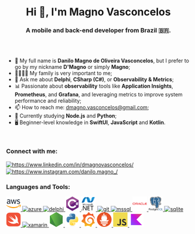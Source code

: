 <h1 align="center">Hi 👋, I'm Magno Vasconcelos</h1>
<h3 align="center">A mobile and back-end developer from Brazil 🇧🇷.</h3>

<br> <br>

- 🥸 My full name is **Danilo Magno de Oliveira Vasconcelos**, but I prefer to go by my nickname **D'Magno** or simply **Magno**;  
- 👨‍👩‍👧‍👦 My family is very important to me;  
- 💬 Ask me about **Delphi**, **CSharp (C#)**, or **Observability & Metrics**;  
- 📊 Passionate about **observability** tools like **Application Insights**, **Prometheus**, and **Grafana**, and leveraging metrics to improve system performance and reliability;  
- 📫 How to reach me: dmagno.vasconcelos@gmail.com;  
- 🚀 Currently studying **Node.js** and **Python**;  
- 🖥️ Beginner-level knowledge in **SwiftUI**, **JavaScript** and **Kotlin**.  

<br>  

<h3 align="left">Connect with me:</h3>  
<p align="left">  
<a href="https://www.linkedin.com/in/dmagnovasconcelos/" target="blank"><img align="center" src="https://raw.githubusercontent.com/rahuldkjain/github-profile-readme-generator/master/src/images/icons/Social/linked-in-alt.svg" alt="https://www.linkedin.com/in/dmagnovasconcelos/" height="30" width="40" /></a>  
<a href="https://www.instagram.com/danilo.magno_/" target="blank"><img align="center" src="https://raw.githubusercontent.com/rahuldkjain/github-profile-readme-generator/master/src/images/icons/Social/instagram.svg" alt="https://www.instagram.com/danilo.magno_/" height="30" width="40" /></a>  
</p>  

<h3 align="left">Languages and Tools:</h3>  

<p align="left">   
<a href="https://aws.amazon.com" target="_blank" rel="noreferrer"> <img src="https://raw.githubusercontent.com/devicons/devicon/master/icons/amazonwebservices/amazonwebservices-original-wordmark.svg" alt="aws" width="40" height="40"/> </a>  
<a href="https://azure.microsoft.com/en-in/" target="_blank" rel="noreferrer"> <img src="https://www.vectorlogo.zone/logos/microsoft_azure/microsoft_azure-icon.svg" alt="azure" width="40" height="40"/> </a>  
<a href="https://www.embarcadero.com/br/products/delphi" target="_blank" rel="noreferrer"> <img src="https://www.embarcadero.com/images/logos/delphi-logo-128.png" alt="delphi" width="40" height="40"/> </a>  
<a href="https://www.w3schools.com/cs/" target="_blank" rel="noreferrer"> <img src="https://raw.githubusercontent.com/devicons/devicon/master/icons/csharp/csharp-original.svg" alt="csharp" width="40" height="40"/> </a>  
<a href="https://dotnet.microsoft.com/" target="_blank" rel="noreferrer"> <img src="https://raw.githubusercontent.com/devicons/devicon/master/icons/dot-net/dot-net-original-wordmark.svg" alt="dotnet" width="40" height="40"/> </a>  
<a href="https://git-scm.com/" target="_blank" rel="noreferrer"> <img src="https://www.vectorlogo.zone/logos/git-scm/git-scm-icon.svg" alt="git" width="40" height="40"/> </a>  
<a href="https://www.microsoft.com/en-us/sql-server" target="_blank" rel="noreferrer"> <img src="https://www.svgrepo.com/show/303229/microsoft-sql-server-logo.svg" alt="mssql" width="40" height="40"/> </a>  
<a href="https://www.oracle.com/" target="_blank" rel="noreferrer"> <img src="https://raw.githubusercontent.com/devicons/devicon/master/icons/oracle/oracle-original.svg" alt="oracle" width="40" height="40"/> </a>  
<a href="https://www.postgresql.org" target="_blank" rel="noreferrer"> <img src="https://raw.githubusercontent.com/devicons/devicon/master/icons/postgresql/postgresql-original-wordmark.svg" alt="postgresql" width="40" height="40"/> </a>  
<a href="https://www.sqlite.org/" target="_blank" rel="noreferrer"> <img src="https://www.vectorlogo.zone/logos/sqlite/sqlite-icon.svg" alt="sqlite" width="40" height="40"/> </a>  
<a href="https://developer.apple.com/swift/" target="_blank" rel="noreferrer"> <img src="https://raw.githubusercontent.com/devicons/devicon/master/icons/swift/swift-original.svg" alt="swift" width="40" height="40"/> </a>  
<a href="https://dotnet.microsoft.com/apps/xamarin" target="_blank" rel="noreferrer"> <img src="https://raw.githubusercontent.com/detain/svg-logos/780f25886640cef088af994181646db2f6b1a3f8/svg/xamarin.svg" alt="xamarin" width="40" height="40"/> </a>  
<a href="https://nodejs.org/" target="_blank" rel="noreferrer"> <img src="https://raw.githubusercontent.com/devicons/devicon/master/icons/nodejs/nodejs-original.svg" alt="nodejs" width="40" height="40"/> </a>  
<a href="https://www.python.org/" target="_blank" rel="noreferrer"> <img src="https://raw.githubusercontent.com/devicons/devicon/master/icons/python/python-original.svg" alt="python" width="40" height="40"/> </a>  
<a href="https://grafana.com/" target="_blank" rel="noreferrer"> <img src="https://raw.githubusercontent.com/devicons/devicon/master/icons/grafana/grafana-original.svg" alt="grafana" width="40" height="40"/> </a>  
<a href="https://prometheus.io/" target="_blank" rel="noreferrer"> <img src="https://raw.githubusercontent.com/devicons/devicon/master/icons/prometheus/prometheus-original.svg" alt="prometheus" width="40" height="40"/> </a>  
<a href="https://developer.mozilla.org/en-US/docs/Web/JavaScript" target="_blank" rel="noreferrer"> <img src="https://raw.githubusercontent.com/devicons/devicon/master/icons/javascript/javascript-original.svg" alt="javascript" width="40" height="40"/> </a>  
<a href="https://kotlinlang.org/" target="_blank" rel="noreferrer"> <img src="https://raw.githubusercontent.com/devicons/devicon/master/icons/kotlin/kotlin-original.svg" alt="kotlin" width="40" height="40"/> </a>  
</p>


